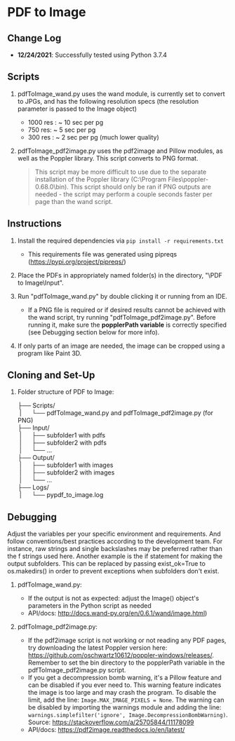 # PDF to Image 

## Change Log

- **12/24/2021**: Successfully tested using Python 3.7.4

## Scripts

1. pdfToImage_wand.py uses the wand module, is currently set to convert to JPGs, and has the following resolution specs (the resolution parameter is passed to the Image object)
    - 1000 res : ~ 10 sec per pg
    - 750 res: ~ 5 sec per pg
    - 300 res : ~ 2 sec per pg (much lower quality)

2. pdfToImage_pdf2image.py uses the pdf2image and Pillow modules, as well as the Poppler library. This script converts to PNG format.
    > This script may be more difficult to use due to the separate installation of the Poppler library (C:\\Program Files\\poppler-0.68.0\\bin). 
    > This script should only be ran if PNG outputs are needed - the script may perform a couple seconds faster per page than the wand script. 

## Instructions

1. Install the required dependencies via `pip install -r requirements.txt`
    - This requirements file was generated using pipreqs (https://pypi.org/project/pipreqs/)

2. Place the PDFs in appropriately named folder(s) in the directory, "\PDF to Image\Input". 

3. Run "pdfToImage_wand.py" by double clicking it or running from an IDE. 

    - If a PNG file is required or if desired results cannot be achieved with the wand script, try running "pdfToImage_pdf2image.py". Before running it, make sure the **popplerPath variable** is correctly specified (see Debugging section below for more info). 

4. If only parts of an image are needed, the image can be cropped using a program like Paint 3D. 

## Cloning and Set-Up 

1. Folder structure of PDF to Image:

    ├── Scripts/
    <br>
    &nbsp;|&nbsp;&nbsp;&nbsp;&nbsp;&nbsp;&nbsp;└── pdfToImage_wand.py and pdfToImage_pdf2image.py (for PNG)
    <br>
    ├── Input/
    <br>
    &nbsp;|&nbsp;&nbsp;&nbsp;&nbsp;&nbsp;&nbsp;├── subfolder1 with pdfs
    <br>
    &nbsp;|&nbsp;&nbsp;&nbsp;&nbsp;&nbsp;&nbsp;├── subfolder2 with pdfs
    <br>
    &nbsp;|&nbsp;&nbsp;&nbsp;&nbsp;&nbsp;&nbsp;└── ...
    <br>
    ├── Output/
    <br>
    &nbsp;|&nbsp;&nbsp;&nbsp;&nbsp;&nbsp;&nbsp;├── subfolder1 with images
    <br>
    &nbsp;|&nbsp;&nbsp;&nbsp;&nbsp;&nbsp;&nbsp;├── subfolder2 with images
    <br>
    &nbsp;|&nbsp;&nbsp;&nbsp;&nbsp;&nbsp;&nbsp;└── ...
    <br>
    ├── Logs/
    <br>
    &nbsp;|&nbsp;&nbsp;&nbsp;&nbsp;&nbsp;&nbsp;└── pypdf_to_image.log 

## Debugging

Adjust the variables per your specific environment and requirements.
And follow conventions/best practices according to the development team. For instance, raw strings and single backslashes may be preferred rather than the f strings used here. Another example is the if statement for making the output subfolders. This can be replaced by passing exist_ok=True to os.makedirs() in order to prevent exceptions when subfolders don't exist. 

1. pdfToImage_wand.py:
    - If the output is not as expected: adjust the Image() object's parameters in the Python script as needed
    - API/docs: http://docs.wand-py.org/en/0.6.1/wand/image.html)

2. pdfToImage_pdf2image.py: 
    - If the pdf2image script is not working or not reading any PDF pages, try downloading the latest Poppler version here: https://github.com/oschwartz10612/poppler-windows/releases/. Remember to set the bin directory to the popplerPath variable in the pdfToImage_pdf2image.py script.
    - If you get a decompression bomb warning, it's a Pillow feature and can be disabled if you ever need to. This warning feature indicates the image is too large and may crash the program. To disable the limit, add the line: `Image.MAX_IMAGE_PIXELS = None`. The warning can be disabled by importing the warnings module and adding the line: `warnings.simplefilter('ignore', Image.DecompressionBombWarning)`. Source: https://stackoverflow.com/a/25705844/11178099 
    - API/docs: https://pdf2image.readthedocs.io/en/latest/